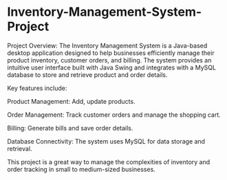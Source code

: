 # Inventory-Management-System-Project
Project Overview:
The Inventory Management System is a Java-based desktop application designed to help businesses efficiently manage their product inventory, customer orders, and billing. The system provides an intuitive user interface built with Java Swing and integrates with a MySQL database to store and retrieve product and order details.

Key features include:

Product Management: Add, update  products.

Order Management: Track customer orders and manage the shopping cart.

Billing: Generate bills and save order details.

Database Connectivity: The system uses MySQL for data storage and retrieval.

This project is a great way to manage the complexities of inventory and order tracking in small to medium-sized businesses.
